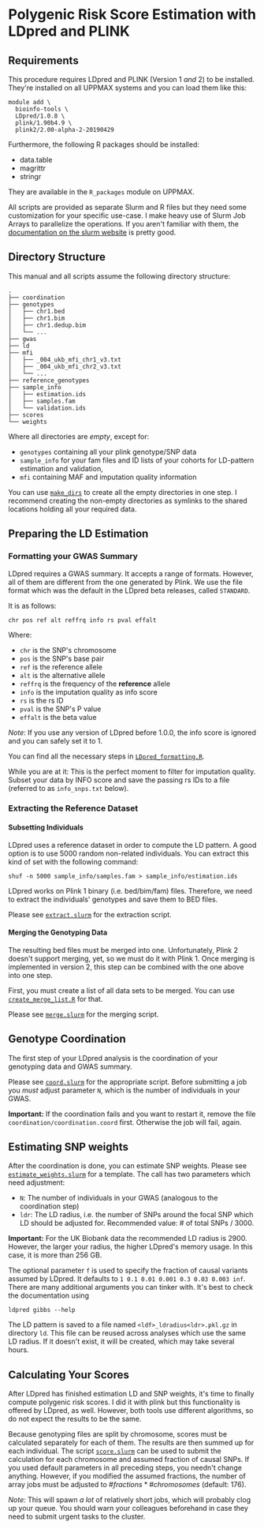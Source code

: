 # Polygenic Risk Score Estimation with LDpred and PLINK

## Requirements

This procedure requires LDpred and PLINK (Version 1 *and* 2) to be installed.
They're installed on all UPPMAX systems and you can load them like this:

```
module add \
  bioinfo-tools \
  LDpred/1.0.8 \
  plink/1.90b4.9 \
  plink2/2.00-alpha-2-20190429
```

Furthermore, the following R packages should be installed:

* data.table
* magrittr
* stringr

They are available in the `R_packages` module on UPPMAX.

All scripts are provided as separate Slurm and R files but they need some customization for your specific use-case.
I make heavy use of Slurm Job Arrays to parallelize the operations.
If you aren't familiar with them, the [documentation on the slurm website](https://slurm.schedmd.com/job_array.html) is pretty good.

## Directory Structure
This manual and all scripts assume the following directory structure:

```
.
├── coordination
├── genotypes
│   ├── chr1.bed
│   ├── chr1.bim
│   ├── chr1.dedup.bim
│   └── ...
├── gwas
├── ld
├── mfi
│   ├── _004_ukb_mfi_chr1_v3.txt
│   ├── _004_ukb_mfi_chr2_v3.txt
│   └── ...
├── reference_genotypes
├── sample_info
│   ├── estimation.ids
│   ├── samples.fam
│   └── validation.ids
├── scores
└── weights
```

Where all directories are *empty*, except for:

* `genotypes` containing all your plink genotype/SNP data
* `sample_info` for your fam files and ID lists of your cohorts for LD-pattern estimation and validation,
* `mfi` containing MAF and imputation quality information

You can use [`make_dirs`](make_dirs) to create all the empty directories in one step.
I recommend creating the non-empty directories as symlinks to the shared locations holding all your required data.

## Preparing the LD Estimation

### Formatting your GWAS Summary
LDpred requires a GWAS summary.
It accepts a range of formats.
However, all of them are different from the one generated by Plink.
We use the file format which was the default in the LDpred beta releases, called `STANDARD`.

It is as follows:

```
chr pos ref alt reffrq info rs pval effalt
```

Where:

* `chr` is the SNP's chromosome
* `pos` is the SNP's base pair
* `ref` is the reference allele
* `alt` is the alternative allele
* `reffrq` is the frequency of the **reference** allele
* `info` is the imputation quality as info score
* `rs` is the rs ID
* `pval` is the SNP's P value
* `effalt` is the beta value

*Note*: If you use any version of LDpred before 1.0.0, the info score is ignored and you can safely set it to 1.

You can find all the necessary steps in [`LDpred_formatting.R`](LDpred_formatting.R).

While you are at it: This is the perfect moment to filter for imputation quality.
Subset your data by INFO score and save the passing rs IDs to a file (referred to as `info_snps.txt` below).

### Extracting the Reference Dataset
#### Subsetting Individuals
LDpred uses a reference dataset in order to compute the LD pattern.
A good option is to use 5000 random non-related individuals.
You can extract this kind of set with the following command:

```
shuf -n 5000 sample_info/samples.fam > sample_info/estimation.ids
```

LDpred works on Plink 1 binary (i.e. bed/bim/fam) files.
Therefore, we need to extract the individuals' genotypes and save them to BED files.

Please see [`extract.slurm`](extract.slurm) for the extraction script.

#### Merging the Genotyping Data
The resulting bed files must be merged into one.
Unfortunately, Plink 2 doesn't support merging, yet, so we must do it with Plink 1.
Once merging is implemented in version 2, this step can be combined with the one above into one step.

First, you must create a list of all data sets to be merged.
You can use [`create_merge_list.R`](create_merge_list.R) for that.

Please see [`merge.slurm`](merge.slurm) for the merging script.

## Genotype Coordination
The first step of your LDpred analysis is the coordination of your genotyping data and GWAS summary.

Please see [`coord.slurm`](coord.slurm) for the appropriate script.
Before submitting a job you *must* adjust parameter `N`, which is the number of individuals in your GWAS.

**Important:** If the coordination fails and you want to restart it, remove the file `coordination/coordination.coord` first.
Otherwise the job will fail, again.

## Estimating SNP weights
After the coordination is done, you can estimate SNP weights.
Please see [`estimate_weights.slurm`](estimate_weights.slurm) for a template.
The call has two parameters which need adjustment:

* `N`: The number of individuals in your GWAS (analogous to the coordination step)
* `ldr`: The LD radius, i.e. the number of SNPs around the focal SNP which LD should be adjusted for. Recommended value: # of total SNPs / 3000.

**Important:**
For the UK Biobank data the recommended LD radius is 2900.
However, the larger your radius, the higher LDpred's memory usage.
In this case, it is more than 256 GB.

The optional parameter `f` is used to specify the fraction of causal variants assumed by LDpred.
It defaults to `1 0.1 0.01 0.001 0.3 0.03 0.003 inf`.
There are many additional arguments you can tinker with.
It's best to check the documentation using

```
ldpred gibbs --help
```

The LD pattern is saved to a file named `<ldf>_ldradius<ldr>.pkl.gz` in directory `ld`.
This file can be reused across analyses which use the same LD radius.
If it doesn't exist, it will be created, which may take several hours.

## Calculating Your Scores
After LDpred has finished estimation LD and SNP weights, it's time to finally compute polygenic risk scores.
I did it with plink but this functionality is offered by LDpred, as well.
However, both tools use different algorithms, so do not expect the results to be the same.

Because genotyping files are split by chromosome, scores must be calculated separately for each of them.
The results are then summed up for each individual.
The script [`score.slurm`](score.slurm) can be used to submit the calculation for each chromosome and assumed fraction of causal SNPs.
If you used default parameters in all preceding steps, you needn't change anything.
However, if you modified the assumed fractions, the number of array jobs must be adjusted to $\# fractions * \# chromosomes$ (default: 176).

*Note:* This will spawn *a lot* of relatively short jobs, which will probably clog up your queue.
You should warn your colleagues beforehand in case they need to submit urgent tasks to the cluster.